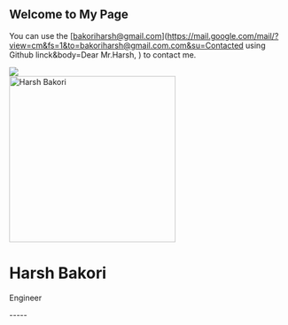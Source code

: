 ## Welcome to My Page

You can use the [bakoriharsh@gmail.com](https://mail.google.com/mail/?view=cm&fs=1&to=bakoriharsh@gmail.com.com&su=Contacted using Github linck&body=Dear Mr.Harsh, ) to contact me. 

<a href="#">
  <img align="center" src="https://github-readme-stats.vercel.app/api?username=harshbakori&theme=dark&show_icons=true" />
</a>

<link rel="stylesheet" href="https://github.com/harshbakori/harshbakori.github.io/edit/main/card.css">


<div class="flip-card">
  <div class="flip-card-inner">
    <div class="flip-card-front">
      <img src="img_avatar.png" alt="Harsh Bakori" style="width:300px;height:300px;">
    </div>
    <div class="flip-card-back">
      <h1>Harsh Bakori</h1>
      <p>Engineer</p>
      <p>-----</p>
    </div>
  </div>
</div>
